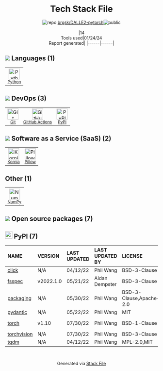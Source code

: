 <!--
&lt;--- Readme.md Snippet without images Start ---&gt;
## Tech Stack
brgsk/DALLE2-pytorch is built on the following main stack:

- [Python](https://www.python.org) – Languages
- [NumPy](http://www.numpy.org/) – Data Science Tools
- [Pillow](https://python-pillow.github.io/) – Image Processing and Management
- [GitHub Actions](https://github.com/features/actions) – Continuous Integration
- [Kornia](https://kornia.github.io/) – Image Processing and Management

Full tech stack [here](/techstack.md)

&lt;--- Readme.md Snippet without images End ---&gt;

&lt;--- Readme.md Snippet with images Start ---&gt;
## Tech Stack
brgsk/DALLE2-pytorch is built on the following main stack:

- <img width='25' height='25' src='https://img.stackshare.io/service/993/pUBY5pVj.png' alt='Python'/> [Python](https://www.python.org) – Languages
- <img width='25' height='25' src='https://img.stackshare.io/service/2179/default_332f874a2edb2686f578aa6389313efcea1eec41.png' alt='NumPy'/> [NumPy](http://www.numpy.org/) – Data Science Tools
- <img width='25' height='25' src='https://img.stackshare.io/service/2375/default_1f67b0ca7416a9f52beb655f90b5602d5ef74b75.jpg' alt='Pillow'/> [Pillow](https://python-pillow.github.io/) – Image Processing and Management
- <img width='25' height='25' src='https://img.stackshare.io/service/11563/actions.png' alt='GitHub Actions'/> [GitHub Actions](https://github.com/features/actions) – Continuous Integration
- <img width='25' height='25' src='https://img.stackshare.io/service/33820/default_8eec0fbd2eb1f7131b5c3a61d2b271c49524eb71.jpg' alt='Kornia'/> [Kornia](https://kornia.github.io/) – Image Processing and Management

Full tech stack [here](/techstack.md)

&lt;--- Readme.md Snippet with images End ---&gt;
-->
<div align="center">

# Tech Stack File
![](https://img.stackshare.io/repo.svg "repo") [brgsk/DALLE2-pytorch](https://github.com/brgsk/DALLE2-pytorch)![](https://img.stackshare.io/public_badge.svg "public")
<br/><br/>
|14<br/>Tools used|01/24/24 <br/>Report generated|
|------|------|
</div>

## <img src='https://img.stackshare.io/languages.svg'/> Languages (1)
<table><tr>
  <td align='center'>
  <img width='36' height='36' src='https://img.stackshare.io/service/993/pUBY5pVj.png' alt='Python'>
  <br>
  <sub><a href="https://www.python.org">Python</a></sub>
  <br>
  <sub></sub>
</td>

</tr>
</table>

## <img src='https://img.stackshare.io/devops.svg'/> DevOps (3)
<table><tr>
  <td align='center'>
  <img width='36' height='36' src='https://img.stackshare.io/service/1046/git.png' alt='Git'>
  <br>
  <sub><a href="http://git-scm.com/">Git</a></sub>
  <br>
  <sub></sub>
</td>

<td align='center'>
  <img width='36' height='36' src='https://img.stackshare.io/service/11563/actions.png' alt='GitHub Actions'>
  <br>
  <sub><a href="https://github.com/features/actions">GitHub Actions</a></sub>
  <br>
  <sub></sub>
</td>

<td align='center'>
  <img width='36' height='36' src='https://img.stackshare.io/service/12572/-RIWgodF_400x400.jpg' alt='PyPI'>
  <br>
  <sub><a href="https://pypi.org/">PyPI</a></sub>
  <br>
  <sub></sub>
</td>

</tr>
</table>

## <img src='https://img.stackshare.io/saas.svg'/> Software as a Service (SaaS) (2)
<table><tr>
  <td align='center'>
  <img width='36' height='36' src='https://img.stackshare.io/service/33820/default_8eec0fbd2eb1f7131b5c3a61d2b271c49524eb71.jpg' alt='Kornia'>
  <br>
  <sub><a href="https://kornia.github.io/">Kornia</a></sub>
  <br>
  <sub></sub>
</td>

<td align='center'>
  <img width='36' height='36' src='https://img.stackshare.io/service/2375/default_1f67b0ca7416a9f52beb655f90b5602d5ef74b75.jpg' alt='Pillow'>
  <br>
  <sub><a href="https://python-pillow.github.io/">Pillow</a></sub>
  <br>
  <sub></sub>
</td>

</tr>
</table>

## Other (1)
<table><tr>
  <td align='center'>
  <img width='36' height='36' src='https://img.stackshare.io/service/2179/default_332f874a2edb2686f578aa6389313efcea1eec41.png' alt='NumPy'>
  <br>
  <sub><a href="http://www.numpy.org/">NumPy</a></sub>
  <br>
  <sub></sub>
</td>

</tr>
</table>


## <img src='https://img.stackshare.io/group.svg' /> Open source packages (7)</h2>

## <img width='24' height='24' src='https://img.stackshare.io/service/12572/-RIWgodF_400x400.jpg'/> PyPI (7)

|NAME|VERSION|LAST UPDATED|LAST UPDATED BY|LICENSE|VULNERABILITIES|
|:------|:------|:------|:------|:------|:------|
|[click](https://pypi.org/project/click)|N/A|04/12/22|Phil Wang |BSD-3-Clause|N/A|
|[fsspec](https://pypi.org/project/fsspec)|v2022.1.0|05/21/22|Aidan Dempster |BSD-3-Clause|N/A|
|[packaging](https://pypi.org/project/packaging)|N/A|05/30/22|Phil Wang |BSD-3-Clause,Apache-2.0|N/A|
|[pydantic](https://pypi.org/project/pydantic)|N/A|05/22/22|Phil Wang |MIT|N/A|
|[torch](https://pypi.org/project/torch)|v1.10|07/30/22|Phil Wang |BSD-1-Clause|[CVE-2022-45907](https://github.com/advisories/GHSA-47fc-vmwq-366v) (Critical)|
|[torchvision](https://pypi.org/project/torchvision)|N/A|07/30/22|Phil Wang |BSD-3-Clause|N/A|
|[tqdm](https://pypi.org/project/tqdm)|N/A|04/12/22|Phil Wang |MPL-2.0,MIT|N/A|

<br/>
<div align='center'>

Generated via [Stack File](https://github.com/marketplace/stack-file)
